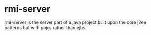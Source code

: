 # rmi-server
rmi-server is the server part of a java project built upon the core j2ee patterns but with pojos rather than ejbs.
